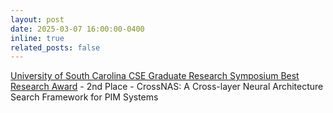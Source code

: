 ```yaml
---
layout: post
date: 2025-03-07 16:00:00-0400
inline: true
related_posts: false
---
```


[University of South Carolina CSE Graduate Research Symposium Best Research Award](https://www.linkedin.com/posts/icaslab_neuromorphic-federatedabrlearning-edgeai-activity-7305020285395566592-Kv9R/) - 2nd Place - CrossNAS: A Cross-layer Neural Architecture Search Framework for PIM Systems
